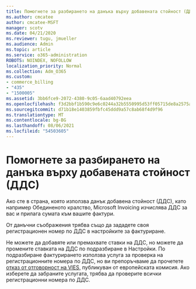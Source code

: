 ```yaml
---
title: Помогнете за разбирането на данъка върху добавената стойност (ДДС)
ms.author: cmcatee
author: cmcatee-MSFT
manager: scotv
ms.date: 04/21/2020
ms.reviewer: tugu, jmueller
ms.audience: Admin
ms.topic: article
ms.service: o365-administration
ROBOTS: NOINDEX, NOFOLLOW
localization_priority: Normal
ms.collection: Adm_O365
ms.custom:
- commerce_billing
- "435"
- "1500005"
ms.assetid: 3bb6fce9-2072-4380-9c05-6aad40792eea
ms.openlocfilehash: f3d2bbf1b590c9e6c0244a32b5550995d53ff05715de8a2575aa08052061de15
ms.sourcegitcommit: d71b18e1403859fbfc45ddd9a57c8ab68f4d9f96
ms.translationtype: MT
ms.contentlocale: bg-BG
ms.lasthandoff: 08/06/2021
ms.locfileid: "54503605"
---
```

# <a name="help-understanding-value-added-tax-vat"></a>Помогнете за разбирането на данъка върху добавената стойност (ДДС)

Ако сте в страна, която използва данък добавена стойност (ДДС), като например Обединеното кралство, Microsoft Invoicing изчислява ДДС за вас и прилага сумата към вашите фактури.
  
От данъчни съображения трябва също да зададете своя регистрационен номер по ДДС в настройките за фактуриране.
  
Не можете да добавяте или премахвате ставки на ДДС, но можете да промените ставката на ДДС по подразбиране в Настройки. По подразбиране фактурирането използва услуга за проверка на регистрационните номера по ДДС, но ви препоръчваме да прочетете [отказ от отговорност на VIES,](https://go.microsoft.com/fwlink/?LinkID=841741) публикуван от европейската комисия. Ако изберете да забраните услугата, трябва да проверите всички регистрационни номера по ДДС.